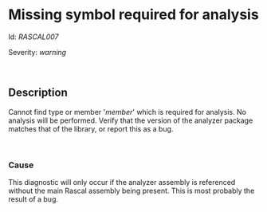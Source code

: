 # Missing symbol required for analysis

Id: *RASCAL007*

Severity: *warning*

<br/>

## Description

Cannot find type or member '*member*' which is required for analysis. No analysis will be performed. Verify that the version of the analyzer package matches that of the library, or report this as a bug.

<br/>

### Cause

This diagnostic will only occur if the analyzer assembly is referenced without the main Rascal assembly being present. This is most probably the result of a bug.
